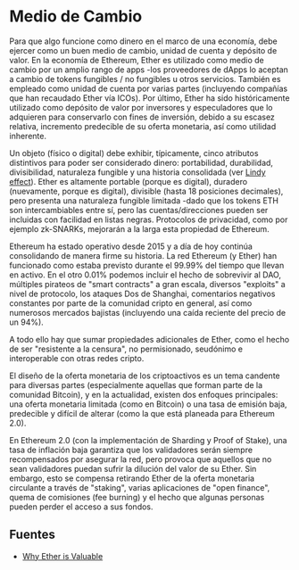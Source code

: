 # Medio de Cambio

Para que algo funcione como dinero en el marco de una economía, debe ejercer como un buen medio de cambio, unidad de cuenta y depósito de valor. En la economía de Ethereum, Ether es utilizado como medio de cambio por un amplio rango de apps -los proveedores de dApps lo aceptan a cambio de tokens fungibles / no fungibles u otros servicios. También es empleado como unidad de cuenta por varias partes \(incluyendo compañías que han recaudado Ether vía ICOs\). Por último, Ether ha sido históricamente utilizado como depósito de valor por inversores y especuladores que lo adquieren para conservarlo con fines de inversión, debido a su escasez relativa, incremento predecible de su oferta monetaria, así como utilidad inherente.

Un objeto \(físico o digital\) debe exhibir, típicamente, cinco atributos distintivos para poder ser considerado dinero: portabilidad, durabilidad, divisibilidad, naturaleza fungible y una historia consolidada \(ver [Lindy effect](https://en.wikipedia.org/wiki/Lindy_effect)\). Ether es altamente portable \(porque es digital\), duradero \(nuevamente, porque es digital\), divisible \(hasta 18 posiciones decimales\), pero presenta una naturaleza fungible limitada -dado que los tokens ETH son intercambiables entre sí, pero las cuentas/direcciones pueden ser incluidas con facilidad en listas negras. Protocolos de privacidad, como por ejemplo zk-SNARKs, mejorarán a la larga esta propiedad de Ethereum.

Ethereum ha estado operativo desde 2015 y a día de hoy continúa consolidando de manera firme su historia. La red Ethereum \(y Ether\) han funcionado como estaba previsto durante el 99.99% del tiempo que llevan en activo. En el otro 0.01% podemos incluir el hecho de sobrevivir al DAO, múltiples pirateos de "smart contracts" a gran escala, diversos "exploits" a nivel de protocolo, los ataques Dos de Shanghai, comentarios negativos constantes por parte de la comunidad cripto en general, así como numerosos mercados bajistas \(incluyendo una caída reciente del precio de un 94%\).

A todo ello hay que sumar propiedades adicionales de Ether, como el hecho de ser "resistente a la censura", no permisionado, seudónimo e interoperable con otras redes cripto.

El diseño de la oferta monetaria de los criptoactivos es un tema candente para diversas partes \(especialmente aquellas que forman parte de la comunidad Bitcoin\), y en la actualidad, existen dos enfoques principales: una oferta monetaria limitada \(como en Bitcoin\) o una tasa de emisión baja, predecible y difícil de alterar \(como la que está planeada para Ethereum 2.0\).

En Ethereum 2.0 \(con la implementación de Sharding y Proof of Stake\), una tasa de inflación baja garantiza que los validadores serán siempre recompensados por asegurar la red, pero provoca que aquellos que no sean validadores puedan sufrir la dilución del valor de su Ether. Sin embargo, esto se compensa retirando Ether de la oferta monetaria circulante a través de "staking", varias aplicaciones de "open finance", quema de comisiones (fee burning) y el hecho que algunas personas pueden perder el acceso a sus fondos.

## Fuentes

* [Why Ether is Valuable](https://medium.com/ethhub/why-ether-is-valuable-2b4e39e01eb3)

